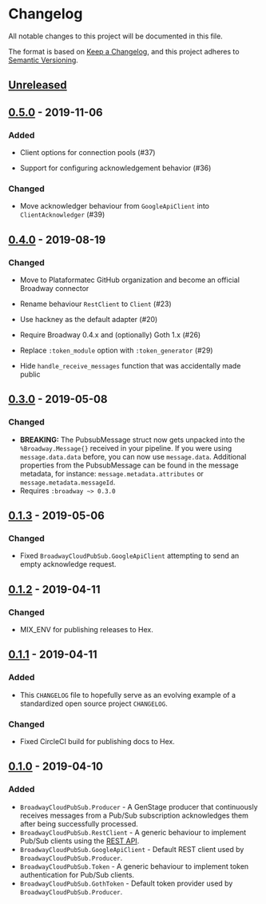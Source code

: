 # Changelog
All notable changes to this project will be documented in this file.

The format is based on [Keep a Changelog](https://keepachangelog.com/en/1.0.0/),
and this project adheres to [Semantic Versioning](https://semver.org/spec/v2.0.0.html).

## [Unreleased]

## [0.5.0] - 2019-11-06

### Added

- Client options for connection pools (#37)

- Support for configuring acknowledgement behavior (#36)

### Changed

- Move acknowledger behaviour from `GoogleApiClient` into `ClientAcknowledger` (#39)

## [0.4.0] - 2019-08-19

### Changed

- Move to Plataformatec GitHub organization and become an official Broadway connector

- Rename behaviour `RestClient` to `Client` (#23)

- Use hackney as the default adapter (#20)

- Require Broadway 0.4.x and (optionally) Goth 1.x (#26)

- Replace `:token_module` option with `:token_generator` (#29)

- Hide `handle_receive_messages` function that was accidentally made public

## [0.3.0] - 2019-05-08

### Changed
- **BREAKING:** The PubsubMessage struct now gets unpacked into the `%Broadway.Message{}` received in your pipeline.  If you were using `message.data.data` before, you can now use `message.data`. Additional properties from the PubsubMessage can be found in the message metadata, for instance: `message.metadata.attributes` or `message.metadata.messageId`.
- Requires `:broadway ~> 0.3.0`

## [0.1.3] - 2019-05-06

### Changed
- Fixed `BroadwayCloudPubSub.GoogleApiClient` attempting to send an empty acknowledge request.

## [0.1.2] - 2019-04-11

### Changed
- MIX_ENV for publishing releases to Hex.

## [0.1.1] - 2019-04-11
### Added
- This `CHANGELOG` file to hopefully serve as an evolving example of a
  standardized open source project `CHANGELOG`.

### Changed
- Fixed CircleCI build for publishing docs to Hex.

## [0.1.0] - 2019-04-10
### Added
- `BroadwayCloudPubSub.Producer` - A GenStage producer that continuously receives messages from
    a Pub/Sub subscription acknowledges them after being successfully processed.
- `BroadwayCloudPubSub.RestClient` - A generic behaviour to implement Pub/Sub clients using the [REST API](https://cloud.google.com/pubsub/docs/reference/rest/).
- `BroadwayCloudPubSub.GoogleApiClient` - Default REST client used by `BroadwayCloudPubSub.Producer`.
- `BroadwayCloudPubSub.Token` - A generic behaviour to implement token authentication for Pub/Sub clients.
- `BroadwayCloudPubSub.GothToken` - Default token provider used by `BroadwayCloudPubSub.Producer`.


[Unreleased]: https://github.com/dashbitco/broadway_cloud_pub_sub/compare/v0.5.0...HEAD
[0.5.0]: https://github.com/dashbitco/broadway_cloud_pub_sub/compare/v0.4.0...v0.5.0
[0.4.0]: https://github.com/dashbitco/broadway_cloud_pub_sub/compare/v0.3.0...v0.4.0
[0.3.0]: https://github.com/dashbitco/broadway_cloud_pub_sub/compare/v0.1.3...v0.3.0
[0.1.3]: https://github.com/dashbitco/broadway_cloud_pub_sub/compare/v0.1.2...v0.1.3
[0.1.2]: https://github.com/dashbitco/broadway_cloud_pub_sub/compare/v0.1.1...v0.1.2
[0.1.1]: https://github.com/dashbitco/broadway_cloud_pub_sub/compare/v0.1.0...v0.1.1
[0.1.0]: https://github.com/dashbitco/broadway_cloud_pub_sub/releases/tag/v0.1.0
